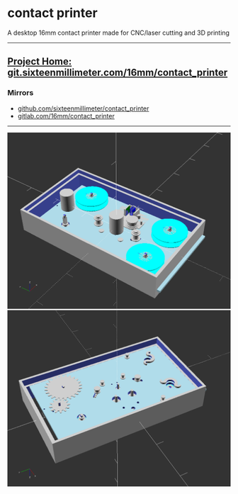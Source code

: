 # contact printer

A desktop 16mm contact printer made for CNC/laser cutting and 3D printing

---

## [Project Home: git.sixteenmillimeter.com/16mm/contact_printer](https://git.sixteenmillimeter.com/16mm/contact_printer)

### Mirrors

* [github.com/sixteenmillimeter/contact_printer](https://github.com/sixteenmillimeter/contact_printer)
* [gitlab.com/16mm/contact_printer](https://gitlab.com/16mm/contact_printer)

---

![contact printer render](https://github.com/sixteenmillimeter/contact_printer/blob/master/img/contact_printer?raw=true)
![contact printer render - bottom](https://github.com/sixteenmillimeter/contact_printer/blob/master/img/contact_printer_2?raw=true)
